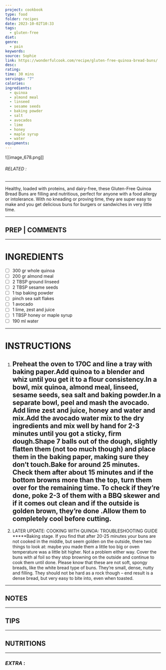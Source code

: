 ```yaml
---
project: cookbook
type: food
folder: recipes
date: 2023-10-02T10:33
tags:
  - gluten-free
diet: 
genre:
  - pain
keywords: 
source: Sophie
link: https://wonderfulcook.com/recipe/gluten-free-quinoa-bread-buns/
desc: 
rating: 
time: 30 mins
servings: "7"
calories: 
ingredients:
  - quinoa
  - almond meal
  - linseed
  - sesame seeds
  - baking powder
  - salt
  - avocados
  - lime
  - honey
  - maple syrup
  - water
equipments:
---
```


![[image_678.png]]
###### *RELATED* : 
---
Healthy, loaded with proteins, and dairy-free, these Gluten-Free Quinoa Bread Buns are filling and nutritious, perfect for anyone with a food allergy or intolerance. With no kneading or proving time, they are super easy to make and you get delicious buns for burgers or sandwiches in very little time.

---
## PREP | COMMENTS



---
# INGREDIENTS

- [ ] 300 gr whole quinoa
- [ ] 200 gr almond meal
- [ ] 2 TBSP ground linseed
- [ ] 2 TBSP sesame seeds
- [ ] 1 tsp baking powder
- [ ] pinch sea salt flakes
- [ ] 1 avocado
- [ ] 1 lime, zest and juice
- [ ] 1 TBSP honey or maple syrup
- [ ] 190 ml water

---
# INSTRUCTIONS

1. ## Preheat the oven to 170C and line a tray with baking paper.Add quinoa to a blender and whiz until you get it to a flour consistency.In a bowl, mix quinoa, almond meal, linseed, sesame seeds, sea salt and baking powder.In a separate bowl, peel and mash the avocado. Add lime zest and juice, honey and water and mix.Add the avocado water mix to the dry ingredients and mix well by hand for 2-3 minutes until you got a sticky, firm dough.Shape 7 balls out of the dough, slightly flatten them (not too much though) and place them in the baking paper, making sure they don’t touch.Bake for around 25 minutes. Check them after about 15 minutes and if the bottom browns more than the top, turn them over for the remaining time. To check if they’re done, poke 2-3 of them with a BBQ skewer and if it comes out clean and if the outside is golden brown, they’re done .Allow them to completely cool before cutting.
2. LATER UPDATE: COOKING WITH QUINOA: TROUBLESHOOTING GUIDE *****Baking stage. If you find that after 20-25 minutes your buns are not cooked in the middle, but seem golden on the outside, there two things to look at: maybe you made them a little too big or oven temperature was a little bit higher. Not a problem either way. Cover the buns with al foil so they stop browning on the outside and continue to cook them until done. Please know that these are not soft, spongy breads, like the white bread type of buns. They’re small, dense, nutty and filling. They should not be hard as a rock though – end result is a dense bread, but very easy to bite into, even when toasted.

---
## NOTES



---
## TIPS



---
## NUTRITIONS



---
### *EXTRA* :



